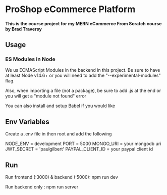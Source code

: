 # ProShop eCommerce Platform

#### This is the course project for my MERN eCommerce From Scratch course by Brad Traversy 


## Usage

### ES Modules in Node

We us ECMAScript Modules in the backend in this project. Be sure to have at least Node v14.6+ or you will need to add the "--experimental-modules" flag.

Also, when importing a file (not a package), be sure to add .js at the end or you will get a "module not found" error

You can also install and setup Babel if you would like

## Env Variables

Create a .env file in then root and add the following

NODE_ENV = development
PORT = 5000
MONGO_URI = your mongodb uri
JWT_SECRET = 'paulgilbert'
PAYPAL_CLIENT_ID = your paypal client id

## Run

Run frontend (:3000) & backend (:5000):
npm run dev

Run backend only :
npm run server
